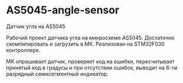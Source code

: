 # AS5045-angle-sensor
Датчик угла на AS5045

Рабочий проект датчика угла на микросхеме AS5045.
Достаточно скомпилировать и загрузить в МК. Реализован на STM32F030 контроллере.

МК опрашивает датчик, проверяет код на ошибки, пересчитывает принятый код в градусы и при отсутствии ошибок,
выводит на 6-ти разрядный семисегментный индикатор.
